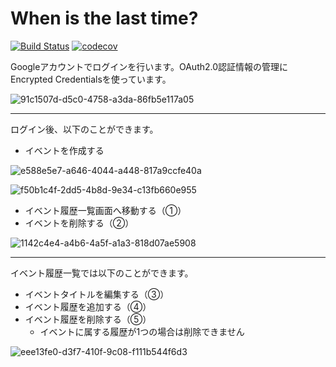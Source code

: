 # When is the last time?

[![Build Status](https://travis-ci.org/tkms0106/last-time-webapp.svg?branch=master)](https://travis-ci.org/tkms0106/last-time-webapp)
[![codecov](https://codecov.io/gh/tkms0106/last-time-webapp/branch/master/graph/badge.svg)](https://codecov.io/gh/tkms0106/last-time-webapp)

Googleアカウントでログインを行います。OAuth2.0認証情報の管理にEncrypted Credentialsを使っています。

![91c1507d-d5c0-4758-a3da-86fb5e117a05](https://user-images.githubusercontent.com/23391543/46914949-df8cbf80-cfdf-11e8-8135-2a84273b799a.png)

---

ログイン後、以下のことができます。

* イベントを作成する

![e588e5e7-a646-4044-a448-817a9ccfe40a](https://user-images.githubusercontent.com/23391543/46915226-976f9c00-cfe3-11e8-8b33-5f7e876f730b.png)

![f50b1c4f-2dd5-4b8d-9e34-c13fb660e955](https://user-images.githubusercontent.com/23391543/46915230-9fc7d700-cfe3-11e8-8f3a-6b1f34aa6789.png)

* イベント履歴一覧画面へ移動する（①）
* イベントを削除する（②）

![1142c4e4-a4b6-4a5f-a1a3-818d07ae5908](https://user-images.githubusercontent.com/23391543/46915322-0ac5dd80-cfe5-11e8-8ebe-895dfb309a2a.png)

---

イベント履歴一覧では以下のことができます。

* イベントタイトルを編集する（③）
* イベント履歴を追加する（④）
* イベント履歴を削除する（⑤）
  * イベントに属する履歴が1つの場合は削除できません

![eee13fe0-d3f7-410f-9c08-f111b544f6d3](https://user-images.githubusercontent.com/23391543/46915370-b8d18780-cfe5-11e8-9d76-7b4031cd3ba2.png)

